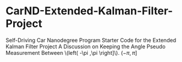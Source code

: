 # CarND-Extended-Kalman-Filter-Project
Self-Driving Car Nanodegree Program Starter Code for the Extended Kalman Filter Project
A Discussion on Keeping the Angle Pseudo Measurement Between \\(left( -\pi ,\pi  \right]\\). 
$\left( -\pi ,\pi  \right]$
